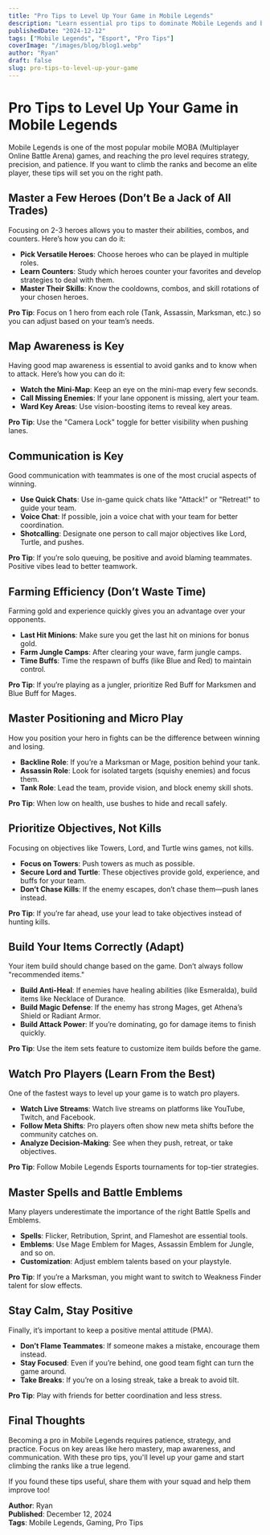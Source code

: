 ```yaml
---
title: "Pro Tips to Level Up Your Game in Mobile Legends"
description: "Learn essential pro tips to dominate Mobile Legends and become a top-tier player."
publishedDate: "2024-12-12"
tags: ["Mobile Legends", "Esport", "Pro Tips"]
coverImage: "/images/blog/blog1.webp"
author: "Ryan"
draft: false
slug: pro-tips-to-level-up-your-game
---
```


# Pro Tips to Level Up Your Game in Mobile Legends

Mobile Legends is one of the most popular mobile MOBA (Multiplayer Online Battle Arena) games, and reaching the pro level requires strategy, precision, and patience. If you want to climb the ranks and become an elite player, these tips will set you on the right path.

## **Master a Few Heroes (Don’t Be a Jack of All Trades)**

Focusing on 2-3 heroes allows you to master their abilities, combos, and counters. Here’s how you can do it:

- **Pick Versatile Heroes**: Choose heroes who can be played in multiple roles.
- **Learn Counters**: Study which heroes counter your favorites and develop strategies to deal with them.
- **Master Their Skills**: Know the cooldowns, combos, and skill rotations of your chosen heroes.

**Pro Tip**: Focus on 1 hero from each role (Tank, Assassin, Marksman, etc.) so you can adjust based on your team’s needs.

## **Map Awareness is Key**

Having good map awareness is essential to avoid ganks and to know when to attack. Here’s how you can do it:

- **Watch the Mini-Map**: Keep an eye on the mini-map every few seconds.
- **Call Missing Enemies**: If your lane opponent is missing, alert your team.
- **Ward Key Areas**: Use vision-boosting items to reveal key areas.

**Pro Tip**: Use the "Camera Lock" toggle for better visibility when pushing lanes.

## **Communication is Key**

Good communication with teammates is one of the most crucial aspects of winning.

- **Use Quick Chats**: Use in-game quick chats like "Attack!" or "Retreat!" to guide your team.
- **Voice Chat**: If possible, join a voice chat with your team for better coordination.
- **Shotcalling**: Designate one person to call major objectives like Lord, Turtle, and pushes.

**Pro Tip**: If you’re solo queuing, be positive and avoid blaming teammates. Positive vibes lead to better teamwork.

## **Farming Efficiency (Don’t Waste Time)**

Farming gold and experience quickly gives you an advantage over your opponents.

- **Last Hit Minions**: Make sure you get the last hit on minions for bonus gold.
- **Farm Jungle Camps**: After clearing your wave, farm jungle camps.
- **Time Buffs**: Time the respawn of buffs (like Blue and Red) to maintain control.

**Pro Tip**: If you’re playing as a jungler, prioritize Red Buff for Marksmen and Blue Buff for Mages.

## **Master Positioning and Micro Play**

How you position your hero in fights can be the difference between winning and losing.

- **Backline Role**: If you’re a Marksman or Mage, position behind your tank.
- **Assassin Role**: Look for isolated targets (squishy enemies) and focus them.
- **Tank Role**: Lead the team, provide vision, and block enemy skill shots.

**Pro Tip**: When low on health, use bushes to hide and recall safely.

## **Prioritize Objectives, Not Kills**

Focusing on objectives like Towers, Lord, and Turtle wins games, not kills.

- **Focus on Towers**: Push towers as much as possible.
- **Secure Lord and Turtle**: These objectives provide gold, experience, and buffs for your team.
- **Don’t Chase Kills**: If the enemy escapes, don’t chase them—push lanes instead.

**Pro Tip**: If you’re far ahead, use your lead to take objectives instead of hunting kills.

## **Build Your Items Correctly (Adapt)**

Your item build should change based on the game. Don’t always follow "recommended items."

- **Build Anti-Heal**: If enemies have healing abilities (like Esmeralda), build items like Necklace of Durance.
- **Build Magic Defense**: If the enemy has strong Mages, get Athena’s Shield or Radiant Armor.
- **Build Attack Power**: If you’re dominating, go for damage items to finish quickly.

**Pro Tip**: Use the item sets feature to customize item builds before the game.

## **Watch Pro Players (Learn From the Best)**

One of the fastest ways to level up your game is to watch pro players.

- **Watch Live Streams**: Watch live streams on platforms like YouTube, Twitch, and Facebook.
- **Follow Meta Shifts**: Pro players often show new meta shifts before the community catches on.
- **Analyze Decision-Making**: See when they push, retreat, or take objectives.

**Pro Tip**: Follow Mobile Legends Esports tournaments for top-tier strategies.

## **Master Spells and Battle Emblems**

Many players underestimate the importance of the right Battle Spells and Emblems.

- **Spells**: Flicker, Retribution, Sprint, and Flameshot are essential tools.
- **Emblems**: Use Mage Emblem for Mages, Assassin Emblem for Jungle, and so on.
- **Customization**: Adjust emblem talents based on your playstyle.

**Pro Tip**: If you’re a Marksman, you might want to switch to Weakness Finder talent for slow effects.

## **Stay Calm, Stay Positive**

Finally, it’s important to keep a positive mental attitude (PMA).

- **Don’t Flame Teammates**: If someone makes a mistake, encourage them instead.
- **Stay Focused**: Even if you’re behind, one good team fight can turn the game around.
- **Take Breaks**: If you’re on a losing streak, take a break to avoid tilt.

**Pro Tip**: Play with friends for better coordination and less stress.

## **Final Thoughts**

Becoming a pro in Mobile Legends requires patience, strategy, and practice. Focus on key areas like hero mastery, map awareness, and communication. With these pro tips, you'll level up your game and start climbing the ranks like a true legend.

If you found these tips useful, share them with your squad and help them improve too!

**Author**: Ryan  
**Published**: December 12, 2024  
**Tags**: Mobile Legends, Gaming, Pro Tips
